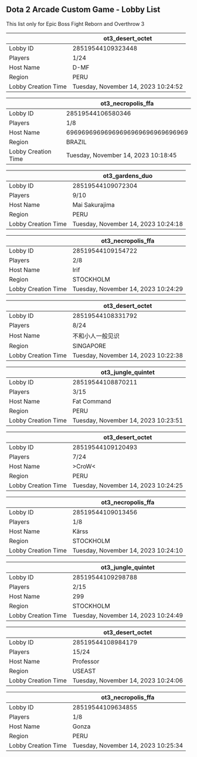 ## Dota 2 Arcade Custom Game - Lobby List

This list only for Epic Boss Fight Reborn and Overthrow 3

|  | ot3_desert_octet |
| ------ | ------ |
| Lobby ID | 28519544109323448 |
| Players | 1/24 |
| Host Name | D-MF |
| Region | PERU |
| Lobby Creation Time | Tuesday, November 14, 2023 10:24:52 |


|  | ot3_necropolis_ffa |
| ------ | ------ |
| Lobby ID | 28519544106580346 |
| Players | 1/8 |
| Host Name | 69696969696969696969696969696969 |
| Region | BRAZIL |
| Lobby Creation Time | Tuesday, November 14, 2023 10:18:45 |


|  | ot3_gardens_duo |
| ------ | ------ |
| Lobby ID | 28519544109072304 |
| Players | 9/10 |
| Host Name | Mai Sakurajima |
| Region | PERU |
| Lobby Creation Time | Tuesday, November 14, 2023 10:24:18 |


|  | ot3_necropolis_ffa |
| ------ | ------ |
| Lobby ID | 28519544109154722 |
| Players | 2/8 |
| Host Name | Irif |
| Region | STOCKHOLM |
| Lobby Creation Time | Tuesday, November 14, 2023 10:24:29 |


|  | ot3_desert_octet |
| ------ | ------ |
| Lobby ID | 28519544108331792 |
| Players | 8/24 |
| Host Name | 不和小人一般见识 |
| Region | SINGAPORE |
| Lobby Creation Time | Tuesday, November 14, 2023 10:22:38 |


|  | ot3_jungle_quintet |
| ------ | ------ |
| Lobby ID | 28519544108870211 |
| Players | 3/15 |
| Host Name | Fat Command |
| Region | PERU |
| Lobby Creation Time | Tuesday, November 14, 2023 10:23:51 |


|  | ot3_desert_octet |
| ------ | ------ |
| Lobby ID | 28519544109120493 |
| Players | 7/24 |
| Host Name | >CroW< |
| Region | PERU |
| Lobby Creation Time | Tuesday, November 14, 2023 10:24:25 |


|  | ot3_necropolis_ffa |
| ------ | ------ |
| Lobby ID | 28519544109013456 |
| Players | 1/8 |
| Host Name | Kärss |
| Region | STOCKHOLM |
| Lobby Creation Time | Tuesday, November 14, 2023 10:24:10 |


|  | ot3_jungle_quintet |
| ------ | ------ |
| Lobby ID | 28519544109298788 |
| Players | 2/15 |
| Host Name | 299 |
| Region | STOCKHOLM |
| Lobby Creation Time | Tuesday, November 14, 2023 10:24:49 |


|  | ot3_desert_octet |
| ------ | ------ |
| Lobby ID | 28519544108984179 |
| Players | 15/24 |
| Host Name | Professor |
| Region | USEAST |
| Lobby Creation Time | Tuesday, November 14, 2023 10:24:06 |


|  | ot3_necropolis_ffa |
| ------ | ------ |
| Lobby ID | 28519544109634855 |
| Players | 1/8 |
| Host Name | Gonza |
| Region | PERU |
| Lobby Creation Time | Tuesday, November 14, 2023 10:25:34 |


